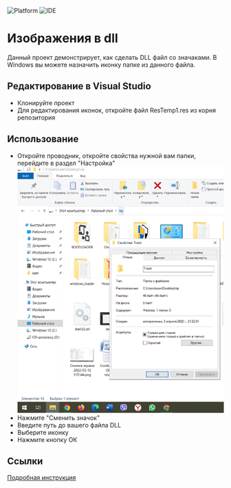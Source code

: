 ![Platform](https://img.shields.io/badge/Platform-Windows-blue "")
![IDE](https://img.shields.io/badge/IDE-Visual%20Stidio-brightgreen "")
# Изображения в dll
Данный проект демонстрирует, как сделать DLL файл со значаками. В Windows вы можете назначить иконку папке из данного файла.
## Редактирование в Visual Studio
+ Клонируйте проект
+ Для редактирования иконок, откройте файл ResTemp1.res из корня репозитория
## Использование
+ Откройте проводник, откройте свойства нужной вам папки, перейдите в раздел "Настройка"
![Скриншот](/screenshot-1.png "Свойства")
+ Нажмите "Сменить значок"
+ Введите путь до вашего файла DLL
+ Выберите иконку
+ Нажмите кнопку ОК
## Ссылки
[Подробная инструкция](http://developer.alexanderklimov.ru/dotnet/articles/iconlibrary.php)
